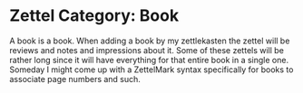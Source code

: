 # Zettel Category: Book

A book is a book. When adding a book by my zettlekasten the zettel will
be reviews and notes and impressions about it. Some of these zettels
will be rather long since it will have everything for that entire book
in a single one. Someday I might come up with a ZettelMark syntax
specifically for books to associate page numbers and such.
